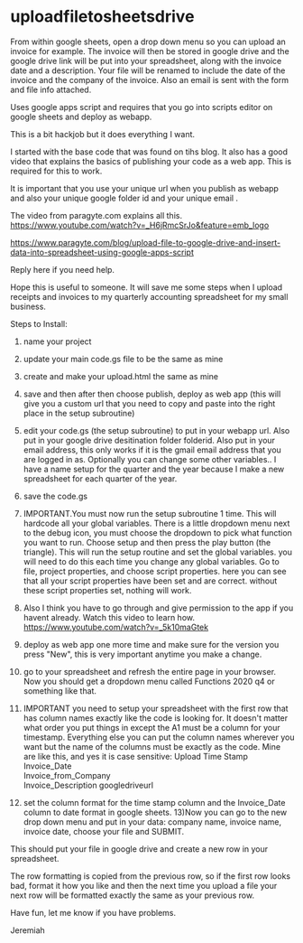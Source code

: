 # uploadfiletosheetsdrive
From within google sheets, open a drop down menu so you can upload an invoice for example.  The invoice will then be stored in google drive and the google drive link will be put into your spreadsheet, along with the invoice date and a description.  Your file will be renamed to include the date of the invoice and the company of the invoice.
Also an email is sent with the form and file info attached.

Uses google apps script and requires that you go into scripts editor on google sheets and deploy as webapp.

This is a bit hackjob but it does everything I want. 

I started with the base code that was found on tihs blog.  It also has a good video that explains the basics of publishing your code as a web app.  This is required for this to work.

It is important that you use your unique url when you publish as webapp and also your unique google folder id and your unique email .

The video from paragyte.com explains all this.
https://www.youtube.com/watch?v=_H6jRmcSrJo&feature=emb_logo

https://www.paragyte.com/blog/upload-file-to-google-drive-and-insert-data-into-spreadsheet-using-google-apps-script

Reply here if you need help.

Hope this is useful to someone.  It will save me some steps when I upload receipts and invoices to my quarterly accounting spreadsheet for my small business.


Steps to Install:
1) name your project
2) update your main code.gs file to be the same as mine
3) create and make your upload.html the same as mine
4) save and then after then choose publish, deploy as web app (this will give you a custom url that you need to copy and paste into the right place in the setup subroutine)
5) edit your code.gs (the setup subroutine) to put in your webapp url.  Also put in your google drive desitination folder folderid.  Also put in your email address, this only works if it is the gmail email address that you are logged in as.  Optionally you can change some other variables..  I have a name setup for the quarter and the year because I make a new spreadsheet for each quarter of the year.
6) save the code.gs
7) IMPORTANT.You must now run the setup subroutine 1 time.  This will hardcode all your global variables. There is a little dropdown menu next to the debug icon, you must choose the dropdown to pick what function you want to run.  Choose setup and then press the play button (the triangle).  This will run the setup routine and set the global variables.  you will need to do this each time you change any global variables.  Go to file, project properties, and choose script properties.  here you can see that all your script properties have been set and are correct.  without these script properties set, nothing will work.

8) Also I think you have to go through and give permission to the app if you havent already.  Watch this video to learn how. https://www.youtube.com/watch?v=_5k10maGtek
9) deploy as web app one more time and make sure for the version you press "New", this is very important anytime you make a change.
10) go to your spreadsheet and refresh the entire page in your browser.  Now you should get a dropdown menu called Functions 2020 q4 or something like that.
11) IMPORTANT you need to setup your spreadsheet with the first row that has column names exactly like the code is looking for. It doesn't matter what order you put things in except the A1 must be a column for your timestamp.  Everything else you can put the column names wherever you want but the name of the columns must be exactly as the code.
Mine are like this, and yes it is case sensitive: 
Upload Time Stamp	
Invoice_Date	
Invoice_from_Company	
Invoice_Description	
googledriveurl
12) set the column format for the time stamp column and the Invoice_Date column to date format in google sheets.
13)Now you can go to the new drop down menu and put in your data: company name, invoice name, invoice date, choose your file and SUBMIT.

This should put your file in google drive and create a new row in your spreadsheet.

The row formatting is copied from the previous row, so if the first row looks bad, format it how you like and then the next time you upload a file your next row will be formatted exactly the same as your previous row.

Have fun, let me know if you have problems.

Jeremiah
